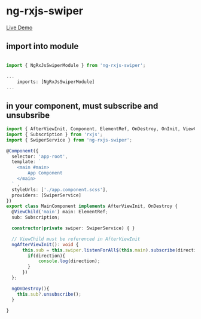 # ng-rxjs-swiper
[Live Demo](https://bencbradshaw.github.io)

## import into module
``` typescript

import { NgRxJsSwiperModule } from 'ng-rxjs-swiper';

...
    imports: [NgRxJsSwiperModule]
...


```
## in your component, must subscribe and unsubsribe
``` typescript
import { AfterViewInit, Component, ElementRef, OnDestroy, OnInit, ViewChild } from '@angular/core';
import { Subscription } from 'rxjs';
import { SwiperService } from 'ng-rxjs-swiper';

@Component({
  selector: 'app-root',
  template: `
    <main #main>
        App Component
    </main>
  ` ,
  styleUrls: ['./app.component.scss'],
  providers: [SwiperService]
})
export class MainComponent implements AfterViewInit, OnDestroy {
  @ViewChild('main') main: ElementRef;
  sub: Subscription;

  constructor(private swiper: SwiperService) { }

  // ViewChild must be referenced in AfterViewInit
  ngAfterViewInit(): void {
      this.sub = this.swiper.listenForAll$(this.main).subscribe(direction =>{
        if(direction){
            console.log(direction);
        }
      })
  };

  ngOnDestroy(){
    this.sub?.unsubscribe();
  }

}
```
